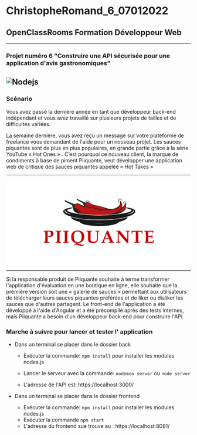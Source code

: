 # ChristopheRomand_6_07012022

## OpenClassRooms Formation Développeur Web

---

### Projet numéro 6 "Construire une API sécurisée pour une application d'avis gastronomiques"

## ![Nodejs](https://s1.o7planning.com/fr/12151/images/26444095.png)

### Scénario

Vous avez passé la dernière année en tant que développeur back-end indépendant et vous avez travaillé sur plusieurs projets de tailles et de difficultés variées.

La semaine dernière, vous avez reçu un message sur votre plateforme de freelance vous demandant de l'aide pour un nouveau projet. Les sauces piquantes sont de plus en plus populaires, en grande partie grâce à la série YouTube « Hot Ones » . C’est pourquoi ce nouveau client, la marque de condiments à base de piment Piiquante, veut développer une application web de critique des sauces piquantes appelée « Hot Takes »

---

<p align="center"><img src="./Logo.png" style="text-align:auto"/></p>

---

Si la responsable produit de Piiquante souhaite à terme transformer l'application d'évaluation en une boutique en ligne, elle souhaite que la première version soit une « galerie de sauces » permettant aux utilisateurs de télécharger leurs sauces piquantes préférées et de liker ou disliker les sauces que d'autres partagent. Le front-end de l'application a été développé à l'aide d'Angular et a été précompilé après des tests internes, mais Piiquante a besoin d'un développeur back-end pour construire l'API.

### Marche à suivre pour lancer et tester l' application

- Dans un terminal se placer dans le dossier back

  - Exécuter la commande: `npm install` pour installer les modules nodes.js

  - Lancer le serveur avec la commande: `nodemon server` ou `node server`

  - L'adresse de l'API est: https://localhost:3000/

- Dans un terminal se placer dans le dossier frontend

  - Exécuter la commande: `npm install` pour installer les modules nodes.js
  - Exécuter la commande `npm start`
  - L'adresse du frontend sue trouve au : https://localhost:8081/
